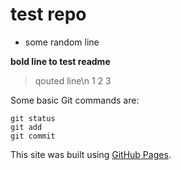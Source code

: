 # test repo
* some random line

**bold line to test  readme**

> qouted line\n
> 1
> 2
> 3

Some basic Git commands are:
```
git status
git add
git commit
```

This site was built using [GitHub Pages](https://pages.github.com/). 
